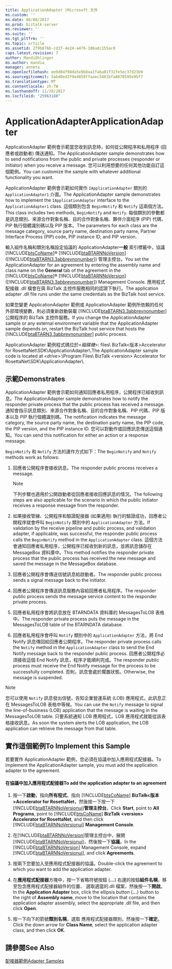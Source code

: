 ```yaml
---
title: ApplicationAdapter |Microsoft 文件
ms.custom: ''
ms.date: 06/08/2017
ms.prod: biztalk-server
ms.reviewer: ''
ms.suite: ''
ms.tgt_pltfrm: ''
ms.topic: article
ms.assetid: 2f9b876b-cd37-4e24-a476-186adc155ac0
caps.latest.revision: 7
author: MandiOhlinger
ms.author: mandia
manager: anneta
ms.openlocfilehash: ee9d04f98da5e9b8aa1faba81f32fe5ec37d23b9
ms.sourcegitcommit: 5abd0ed3f9e4858ffaaec5481bfa8878595e95f7
ms.translationtype: MT
ms.contentlocale: zh-TW
ms.lasthandoff: 11/28/2017
ms.locfileid: "25963188"
---
```

# <a name="applicationadapter"></a><span data-ttu-id="6022e-102">ApplicationAdapter</span><span class="sxs-lookup"><span data-stu-id="6022e-102">ApplicationAdapter</span></span>
<span data-ttu-id="6022e-103">ApplicationAdapter 範例會示範當您收到訊息時，如何從公開程序和私用程序 (回應者或啟動者) 傳送通知。</span><span class="sxs-lookup"><span data-stu-id="6022e-103">The ApplicationAdapter sample demonstrates how to send notifications from the public and private processes (responder or initiator) when you receive a message.</span></span> <span data-ttu-id="6022e-104">您可以利用想要的任何其他功能自訂這個範例。</span><span class="sxs-lookup"><span data-stu-id="6022e-104">You can customize the sample with whatever additional functionality you want.</span></span>  
  
 <span data-ttu-id="6022e-105">ApplicationAdapter 範例會示範如何實作 `IApplicationAdapter` 類別的 `ApplicationAdapter1` 介面。</span><span class="sxs-lookup"><span data-stu-id="6022e-105">The ApplicationAdapter sample demonstrates how to implement the `IApplicationAdapter` interface to the `ApplicationAdapter1` class.</span></span> <span data-ttu-id="6022e-106">這個類別包含 `BeginNotify` 和 `Notify` 這兩個方法。</span><span class="sxs-lookup"><span data-stu-id="6022e-106">This class includes two methods, `BeginNotify` and `Notify`.</span></span> <span data-ttu-id="6022e-107">每個類別的參數都是訊息類別、來源合作對象名稱、目的合作對象名稱、夥伴介面程序 (PIP) 代碼、PIP 執行個體識別碼以及 PIP 版本。</span><span class="sxs-lookup"><span data-stu-id="6022e-107">The parameters for each class are the message category, source party name, destination party name, Partner Interface Process (PIP) code, PIP instance ID, and PIP version.</span></span>  
  
 <span data-ttu-id="6022e-108">輸入組件名稱和類別名稱設定協議的 ApplicationAdapter**一般** 索引標籤中，協議[!INCLUDE[btsCoName](../../includes/btsconame-md.md)]® [!INCLUDE[btaBTARNNoVersion](../../includes/btabtarnnoversion-md.md)] ([!INCLUDE[btaBTARN3.3abbrevnonumber](../../includes/btabtarn3-3abbrevnonumber-md.md)]) 管理主控台。</span><span class="sxs-lookup"><span data-stu-id="6022e-108">You set the ApplicationAdapter for an agreement by entering the assembly name and class name on the **General** tab of the agreement in the [!INCLUDE[btsCoName](../../includes/btsconame-md.md)]® [!INCLUDE[btaBTARNNoVersion](../../includes/btabtarnnoversion-md.md)] ([!INCLUDE[btaBTARN3.3abbrevnonumber](../../includes/btabtarn3-3abbrevnonumber-md.md)]) Management Console.</span></span> <span data-ttu-id="6022e-109">應用程式配接器 .dll 檔會在與 BizTalk 主控件服務相同的認證下執行。</span><span class="sxs-lookup"><span data-stu-id="6022e-109">The application adapter .dll file runs under the same credentials as the BizTalk host service.</span></span>  
  
 <span data-ttu-id="6022e-110">如果您變更 ApplicationAdapter 範例或 ApplicationAdapter 範例所依賴的任何外部環境變數，則必須重新啟動裝載 [!INCLUDE[btaBTARN3.3abbrevnonumber](../../includes/btabtarn3-3abbrevnonumber-md.md)] 公開程序的 BizTalk 主控件服務。</span><span class="sxs-lookup"><span data-stu-id="6022e-110">If you change the ApplicationAdapter sample or any external environment variable that the ApplicationAdapter sample depends on, restart the BizTalk host service that hosts the [!INCLUDE[btaBTARN3.3abbrevnonumber](../../includes/btabtarn3-3abbrevnonumber-md.md)] public process.</span></span>  
  
 <span data-ttu-id="6022e-111">ApplicationAdapter 範例程式碼位於\<*磁碟機*\>: files\ BizTalk\<版本\>Accelerator for RosettaNet\SDK\ApplicationAdapter\\.</span><span class="sxs-lookup"><span data-stu-id="6022e-111">The ApplicationAdapter sample code is located at \<*drive*\>:\Program Files\ BizTalk \<version\> Accelerator for RosettaNet\SDK\ApplicationAdapter\\.</span></span>  
  
## <a name="demonstrates"></a><span data-ttu-id="6022e-112">示範</span><span class="sxs-lookup"><span data-stu-id="6022e-112">Demonstrates</span></span>  
 <span data-ttu-id="6022e-113">ApplicationAdapter 範例會示範如何通知回應者私用程序，公開程序已經收到訊息。</span><span class="sxs-lookup"><span data-stu-id="6022e-113">The ApplicationAdapter sample demonstrates how to notify the responder private process that the public process has received a message.</span></span> <span data-ttu-id="6022e-114">通知會指示訊息類別、來源合作對象名稱、目的合作對象名稱、PIP 代碼、PIP 版本以及 PIP 執行個體識別碼。</span><span class="sxs-lookup"><span data-stu-id="6022e-114">The notification indicates the message category, the source party name, the destination party name, the PIP code, the PIP version, and the PIP instance ID.</span></span> <span data-ttu-id="6022e-115">您可以對動作或回應訊息傳送這個通知。</span><span class="sxs-lookup"><span data-stu-id="6022e-115">You can send this notification for either an action or a response message.</span></span>  
  
 <span data-ttu-id="6022e-116">`BeginNotify` 和 `Notify` 方法的運作方式如下：</span><span class="sxs-lookup"><span data-stu-id="6022e-116">The `BeginNotify` and `Notify` methods work as follows:</span></span>  
  
1.  <span data-ttu-id="6022e-117">回應者公開程序會接收訊息。</span><span class="sxs-lookup"><span data-stu-id="6022e-117">The responder public process receives a message.</span></span>  
  
    > [!NOTE]
    >  <span data-ttu-id="6022e-118">下列步驟也適用於公開啟動者從回應者接收回應訊息的情況。</span><span class="sxs-lookup"><span data-stu-id="6022e-118">The following steps are also applicable for the scenario in which the public initiator receives a response message from the responder.</span></span>  
  
2.  <span data-ttu-id="6022e-119">如果接收管線、公開程序和驗證配接器 (如果適用) 執行的驗證成功，回應者公開程序就會呼叫 `BeginNotify` 類別中的 `ApplicationAdapter` 方法。</span><span class="sxs-lookup"><span data-stu-id="6022e-119">If validation by the receive pipeline and public process, and validation adapter, if applicable, was successful, the responder public process calls the `BeginNotify` method in the `ApplicationAdapter` class.</span></span> <span data-ttu-id="6022e-120">這個方法會通知回應者私用程序，公開程序已經收到新的訊息，並將訊息儲存在 MessageBox 資料庫中。</span><span class="sxs-lookup"><span data-stu-id="6022e-120">This method notifies the responder private process that the public process has received the new message and saved the message in the MessageBox database.</span></span>  
  
3.  <span data-ttu-id="6022e-121">回應者公開程序會傳送信號訊息給啟動者。</span><span class="sxs-lookup"><span data-stu-id="6022e-121">The responder public process sends a signal message back to the initiator.</span></span>  
  
4.  <span data-ttu-id="6022e-122">回應者公開程序會傳送訊息服務內容給回應者私用程序。</span><span class="sxs-lookup"><span data-stu-id="6022e-122">The responder public process sends the message service content to the responder private process.</span></span>  
  
5.  <span data-ttu-id="6022e-123">回應者私用程序會將訊息放在 BTARNDATA 資料庫的 MessagesToLOB 表格中。</span><span class="sxs-lookup"><span data-stu-id="6022e-123">The responder private process puts the message in the MessagesToLOB table of the BTARNDATA database.</span></span>  
  
6.  <span data-ttu-id="6022e-124">回應者私用程序會呼叫 `Notify` 類別中的 `ApplicationAdapter` 方法，將 End Notify 訊息傳回給回應者公開程序。</span><span class="sxs-lookup"><span data-stu-id="6022e-124">The responder private process calls the `Notify` method in the `ApplicationAdapter` class to send the End Notify message back to the responder public process.</span></span> <span data-ttu-id="6022e-125">回應者公開程序必須接收這個 End Notify 訊息，程序才能順利完成。</span><span class="sxs-lookup"><span data-stu-id="6022e-125">The responder public process must receive the End Notify message for the process to be successfully completed.</span></span> <span data-ttu-id="6022e-126">否則，訊息會處於擱置狀態。</span><span class="sxs-lookup"><span data-stu-id="6022e-126">Otherwise, the message is suspended.</span></span>  
  
> [!NOTE]
>  <span data-ttu-id="6022e-127">您可以使用 `Notify` 訊息發出信號，告知企業營運系統 (LOB) 應用程式，此訊息正在 MessagesToLOB 表格中等候。</span><span class="sxs-lookup"><span data-stu-id="6022e-127">You can use the `Notify` message to signal the line-of-business (LOB) application that the message is waiting in the MessagesToLOB table.</span></span> <span data-ttu-id="6022e-128">只要系統通知 LOB 應用程式，LOB 應用程式就能從該表格接收訊息。</span><span class="sxs-lookup"><span data-stu-id="6022e-128">As soon the system alerts the LOB application, the LOB application can retrieve the message from that table.</span></span>  
  
## <a name="to-implement-this-sample"></a><span data-ttu-id="6022e-129">實作這個範例</span><span class="sxs-lookup"><span data-stu-id="6022e-129">To Implement this Sample</span></span>  
 <span data-ttu-id="6022e-130">若要實作 ApplicationAdapter 範例，您必須在協議中加入應用程式配接器。</span><span class="sxs-lookup"><span data-stu-id="6022e-130">To implement the ApplicationAdapter sample, you must add the application adapter to the agreement.</span></span>  
  
#### <a name="to-add-the-application-adapter-to-an-agreement"></a><span data-ttu-id="6022e-131">在協議中加入應用程式配接器</span><span class="sxs-lookup"><span data-stu-id="6022e-131">To add the application adapter to an agreement</span></span>  
  
1.  <span data-ttu-id="6022e-132">按一下**啟動**，指向**所有程式**，指向  [!INCLUDE[btsCoName](../../includes/btsconame-md.md)] **BizTalk\<版本\>Accelerator for RosettaNet**，然後按一下按一下[!INCLUDE[btaBTARNNoVersionui](../../includes/btabtarnnoversionui-md.md)]**管理主控台**。</span><span class="sxs-lookup"><span data-stu-id="6022e-132">Click **Start**, point to **All Programs**, point to [!INCLUDE[btsCoName](../../includes/btsconame-md.md)] **BizTalk \<version\> Accelerator for RosettaNet**, and then click [!INCLUDE[btaBTARNNoVersionui](../../includes/btabtarnnoversionui-md.md)] **Management Console**.</span></span>  
  
2.  <span data-ttu-id="6022e-133">在[!INCLUDE[btaBTARNNoVersion](../../includes/btabtarnnoversion-md.md)]管理主控台中，展開  [!INCLUDE[btaBTARNNoVersionui](../../includes/btabtarnnoversionui-md.md)]，然後按一下**協議**。</span><span class="sxs-lookup"><span data-stu-id="6022e-133">In the [!INCLUDE[btaBTARNNoVersion](../../includes/btabtarnnoversion-md.md)] Management Console, expand [!INCLUDE[btaBTARNNoVersionui](../../includes/btabtarnnoversionui-md.md)], and click **Agreements**.</span></span>  
  
3.  <span data-ttu-id="6022e-134">按兩下您要加入至應用程式配接器的協議。</span><span class="sxs-lookup"><span data-stu-id="6022e-134">Double-click the agreement to which you want to add the application adapter.</span></span>  
  
4.  <span data-ttu-id="6022e-135">在**應用程式配接器**方塊中，按一下省略符號按鈕 (**...**) 右邊的按鈕**組件名稱**，移至包含應用程式配接器組件的位置、 選取適當的.dll 檔案，然後按一下**開啟**。</span><span class="sxs-lookup"><span data-stu-id="6022e-135">In the **Application Adapter** box, click the ellipsis button (**...**) button to the right of **Assembly name**, move to the location that contains the application adapter assembly, select the appropriate .dll file, and then click **Open**.</span></span>  
  
5.  <span data-ttu-id="6022e-136">按一下向下的箭號**類別名稱**，選取 應用程式配接器類別，然後按一下**確定**。</span><span class="sxs-lookup"><span data-stu-id="6022e-136">Click the down arrow for **Class Name**, select the application adapter class, and then click **OK**.</span></span>  
  
## <a name="see-also"></a><span data-ttu-id="6022e-137">請參閱</span><span class="sxs-lookup"><span data-stu-id="6022e-137">See Also</span></span>  
 [<span data-ttu-id="6022e-138">配接器範例</span><span class="sxs-lookup"><span data-stu-id="6022e-138">Adapter Samples</span></span>](../../adapters-and-accelerators/accelerator-rosettanet/adapter-samples.md)